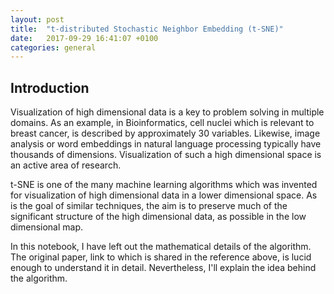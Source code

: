 ```yaml
---
layout: post
title:  "t-distributed Stochastic Neighbor Embedding (t-SNE)"
date:   2017-09-29 16:41:07 +0100
categories: general
---
```

## Introduction
Visualization of high dimensional data is a key to problem solving in multiple domains. As an example, in Bioinformatics, cell nuclei which is relevant to breast cancer, is described by approximately 30 variables. Likewise, image analysis or word embeddings in natural language processing typically have thousands of dimensions. Visualization of such a high dimensional space is an active area of research. 

t-SNE is one of the many machine learning algorithms which was invented for visualization of high dimensional data in a lower dimensional space. As is the goal of similar techniques, the aim is to preserve much of the significant structure of the high dimensional data, as possible in the low dimensional map.  

In this notebook, I have left out the mathematical details of the algorithm. The original paper, link to which is shared in the reference above, is lucid enough to understand it in detail. Nevertheless, I'll explain the idea behind the algorithm.  
